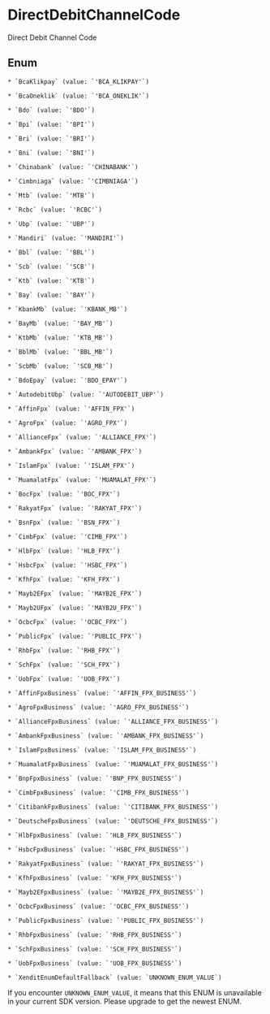 # DirectDebitChannelCode

Direct Debit Channel Code


## Enum


    * `BcaKlikpay` (value: `'BCA_KLIKPAY'`)

    * `BcaOneklik` (value: `'BCA_ONEKLIK'`)

    * `Bdo` (value: `'BDO'`)

    * `Bpi` (value: `'BPI'`)

    * `Bri` (value: `'BRI'`)

    * `Bni` (value: `'BNI'`)

    * `Chinabank` (value: `'CHINABANK'`)

    * `Cimbniaga` (value: `'CIMBNIAGA'`)

    * `Mtb` (value: `'MTB'`)

    * `Rcbc` (value: `'RCBC'`)

    * `Ubp` (value: `'UBP'`)

    * `Mandiri` (value: `'MANDIRI'`)

    * `Bbl` (value: `'BBL'`)

    * `Scb` (value: `'SCB'`)

    * `Ktb` (value: `'KTB'`)

    * `Bay` (value: `'BAY'`)

    * `KbankMb` (value: `'KBANK_MB'`)

    * `BayMb` (value: `'BAY_MB'`)

    * `KtbMb` (value: `'KTB_MB'`)

    * `BblMb` (value: `'BBL_MB'`)

    * `ScbMb` (value: `'SCB_MB'`)

    * `BdoEpay` (value: `'BDO_EPAY'`)

    * `AutodebitUbp` (value: `'AUTODEBIT_UBP'`)

    * `AffinFpx` (value: `'AFFIN_FPX'`)

    * `AgroFpx` (value: `'AGRO_FPX'`)

    * `AllianceFpx` (value: `'ALLIANCE_FPX'`)

    * `AmbankFpx` (value: `'AMBANK_FPX'`)

    * `IslamFpx` (value: `'ISLAM_FPX'`)

    * `MuamalatFpx` (value: `'MUAMALAT_FPX'`)

    * `BocFpx` (value: `'BOC_FPX'`)

    * `RakyatFpx` (value: `'RAKYAT_FPX'`)

    * `BsnFpx` (value: `'BSN_FPX'`)

    * `CimbFpx` (value: `'CIMB_FPX'`)

    * `HlbFpx` (value: `'HLB_FPX'`)

    * `HsbcFpx` (value: `'HSBC_FPX'`)

    * `KfhFpx` (value: `'KFH_FPX'`)

    * `Mayb2EFpx` (value: `'MAYB2E_FPX'`)

    * `Mayb2UFpx` (value: `'MAYB2U_FPX'`)

    * `OcbcFpx` (value: `'OCBC_FPX'`)

    * `PublicFpx` (value: `'PUBLIC_FPX'`)

    * `RhbFpx` (value: `'RHB_FPX'`)

    * `SchFpx` (value: `'SCH_FPX'`)

    * `UobFpx` (value: `'UOB_FPX'`)

    * `AffinFpxBusiness` (value: `'AFFIN_FPX_BUSINESS'`)

    * `AgroFpxBusiness` (value: `'AGRO_FPX_BUSINESS'`)

    * `AllianceFpxBusiness` (value: `'ALLIANCE_FPX_BUSINESS'`)

    * `AmbankFpxBusiness` (value: `'AMBANK_FPX_BUSINESS'`)

    * `IslamFpxBusiness` (value: `'ISLAM_FPX_BUSINESS'`)

    * `MuamalatFpxBusiness` (value: `'MUAMALAT_FPX_BUSINESS'`)

    * `BnpFpxBusiness` (value: `'BNP_FPX_BUSINESS'`)

    * `CimbFpxBusiness` (value: `'CIMB_FPX_BUSINESS'`)

    * `CitibankFpxBusiness` (value: `'CITIBANK_FPX_BUSINESS'`)

    * `DeutscheFpxBusiness` (value: `'DEUTSCHE_FPX_BUSINESS'`)

    * `HlbFpxBusiness` (value: `'HLB_FPX_BUSINESS'`)

    * `HsbcFpxBusiness` (value: `'HSBC_FPX_BUSINESS'`)

    * `RakyatFpxBusiness` (value: `'RAKYAT_FPX_BUSINESS'`)

    * `KfhFpxBusiness` (value: `'KFH_FPX_BUSINESS'`)

    * `Mayb2EFpxBusiness` (value: `'MAYB2E_FPX_BUSINESS'`)

    * `OcbcFpxBusiness` (value: `'OCBC_FPX_BUSINESS'`)

    * `PublicFpxBusiness` (value: `'PUBLIC_FPX_BUSINESS'`)

    * `RhbFpxBusiness` (value: `'RHB_FPX_BUSINESS'`)

    * `SchFpxBusiness` (value: `'SCH_FPX_BUSINESS'`)

    * `UobFpxBusiness` (value: `'UOB_FPX_BUSINESS'`)

    * `XenditEnumDefaultFallback` (value: `UNKNOWN_ENUM_VALUE`)

If you encounter `UNKNOWN_ENUM_VALUE`, it means that this ENUM is unavailable in your current SDK version. Please upgrade to get the newest ENUM.

